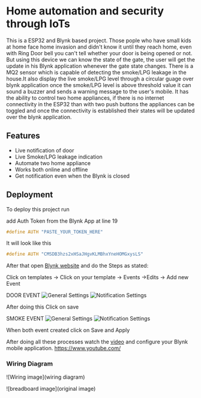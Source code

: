 
# Home automation and security through IoTs  

This is a ESP32  and Blynk based project. Those pople who have small kids at home face home invasion and didn't know it until they reach home, even with Ring Door bell you can't tell whether your door is being opened or not. But using this device we can know the state of the gate, the user will get the update in his Blynk application whenever the gate state changes.
There is a MQ2 sensor which is capable of detecting the smoke/LPG leakage in the house.It also display the live smoke/LPG level through a circular guage over blynk application once the smoke/LPG level is above threshold value it can sound a buzzer and sends a warning message to the user's mobile.
It has the ability to control two home appliances, if there is no internet connectivity in the ESP32 than with two push buttons the appliances can be toggled and once the connectivity is established their states will be updated over the blynk application.
## Features

- Live notification of door
- Live Smoke/LPG leakage indication
- Automate two home appliance
- Works both online and offline
- Get notification even when the Blynk is closed
## Deployment

To deploy this project run

add Auth Token from the Blynk App at line 19
```cpp
#define AUTH "PASTE_YOUR_TOKEN_HERE" 
```
It will look like this
```cpp
#define AUTH "CMSDB3hzs2xHSaJHgvKLMBhxYneHOMGxysLS"
```
After that open [Blynk website](https://blynk.cloud/dashboard/) and do the Steps as stated:

Click on templates -> Click on your template -> Events ->Edits -> Add new Event

DOOR EVENT
![General Settings](https://github.com/SudoSu-bham/Home_Automation_Security/assets/55135022/3d3fc0e6-124e-4ac5-aac0-8b7a925285e2)
![Notification Settings](https://github.com/SudoSu-bham/Home_Automation_Security/assets/55135022/c5c2d8b5-12e6-4c2f-90f4-db77cb6a8f01)



After doing this Click on save 

SMOKE EVENT
![General Settings](https://github.com/SudoSu-bham/Home_Automation_Security/assets/55135022/fc16b815-11ef-4bc8-be04-28abca496f1f)
![Notification Settings](https://github.com/SudoSu-bham/Home_Automation_Security/assets/55135022/31fd67e6-02ca-42a0-93bc-d2668f6031ee)

When both event created click on Save and Apply

After doing all these processes watch the [video](https://www.youtube.com/) and configure your Blynk mobile application.
https://www.youtube.com/

### Wiring Diagram
![Wiring image](wiring diagram)

![breadboard image](original image)
